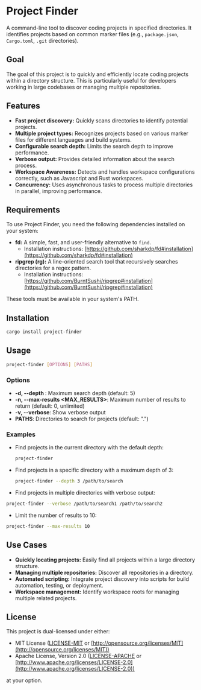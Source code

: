 # Project Finder

A command-line tool to discover coding projects in specified directories.
It identifies projects based on common marker files (e.g., `package.json`, `Cargo.toml`, `.git` directories).

## Goal

The goal of this project is to quickly and efficiently locate coding projects within a directory structure.
This is particularly useful for developers working in large codebases or managing multiple repositories.

## Features

* **Fast project discovery:** Quickly scans directories to identify potential projects.
* **Multiple project types:** Recognizes projects based on various marker files for different languages and build systems.
* **Configurable search depth:** Limits the search depth to improve performance.
* **Verbose output:** Provides detailed information about the search process.
* **Workspace Awareness:** Detects and handles workspace configurations correctly, such as Javascript and Rust workspaces.
* **Concurrency:** Uses asynchronous tasks to process multiple directories in parallel, improving performance.

## Requirements

To use Project Finder, you need the following dependencies installed on your system:

* **fd:** A simple, fast, and user-friendly alternative to `find`.
  * Installation instructions: [https://github.com/sharkdp/fd#installation](https://github.com/sharkdp/fd#installation)
* **ripgrep (rg):** A line-oriented search tool that recursively searches directories for a regex pattern.
  * Installation instructions: [https://github.com/BurntSushi/ripgrep#installation](https://github.com/BurntSushi/ripgrep#installation)

These tools must be available in your system's PATH.

## Installation

```bash
cargo install project-finder
```

## Usage

```bash
project-finder [OPTIONS] [PATHS]
```

### Options

* **-d, --depth <DEPTH>**: Maximum search depth (default: 5)
* **-n, --max-results <MAX_RESULTS>**: Maximum number of results to return (default: 0, unlimited)
* **-v, --verbose**: Show verbose output
* **PATHS**: Directories to search for projects (default: ".")

### Examples

* Find projects in the current directory with the default depth:

  ```bash
  project-finder
  ```

* Find projects in a specific directory with a maximum depth of 3:

  ```bash
  project-finder --depth 3 /path/to/search
  ```

* Find projects in multiple directories with verbose output:

```bash
project-finder --verbose /path/to/search1 /path/to/search2
```

* Limit the number of results to 10:

```bash
project-finder --max-results 10
```

## Use Cases

* **Quickly locating projects:** Easily find all projects within a large directory structure.
* **Managing multiple repositories:** Discover all repositories in a directory.
* **Automated scripting:** Integrate project discovery into scripts for build automation, testing, or deployment.
* **Workspace management:** Identify workspace roots for managing multiple related projects.

## License

This project is dual-licensed under either:

* MIT License ([LICENSE-MIT](LICENSE-MIT) or [http://opensource.org/licenses/MIT](http://opensource.org/licenses/MIT))
* Apache License, Version 2.0 ([LICENSE-APACHE](LICENSE-APACHE) or [http://www.apache.org/licenses/LICENSE-2.0](http://www.apache.org/licenses/LICENSE-2.0))

at your option.
